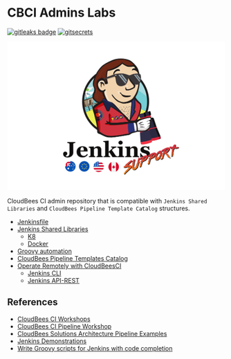 # CBCI Admins Labs

[![gitleaks badge](https://img.shields.io/badge/protected%20by-gitleaks-blue)](https://github.com/zricethezav/gitleaks#pre-commit) [![gitsecrets](https://img.shields.io/badge/protected%20by-gitsecrets-blue)](https://github.com/awslabs/git-secrets)

[![Baywatch](img/baywatch/Jenkins_Support_Baywatch_flags.png)](resources/img/baywatch/)

CloudBees CI admin repository that is compatible with `Jenkins Shared Libraries` and `CloudBees Pipeline Template Catalog` structures.

- [Jenkinsfile](pipelines)
- [Jenkins Shared Libraries](vars)
  - [K8](resources/k8s)
  - [Docker](resources/docker)
- [Groovy automation](src)
- [CloudBees Pipeline Templates Catalog](templates)
- [Operate Remotely with CloudBeesCI](remote)
  - [Jenkins CLI](remote/cli)
  - [Jenkins API-REST](remote/rest-api)


## References

- [CloudBees CI Workshops](https://cloudbees-ci.labs.cb-sa.io/)
- [CloudBees CI Pipeline Workshop](https://cloudbees-ci-pipeline.labs.cb-sa.io/getting-started/)
- [CloudBees Solutions Architecture Pipeline Examples](https://github.com/beedemo)
- [Jenkins Demonstrations](https://github.com/jenkins-demo)
- [Write Groovy scripts for Jenkins with code completion](https://www.mdoninger.de/2011/11/07/write-groovy-scripts-for-jenkins-with-code-completion.html)
